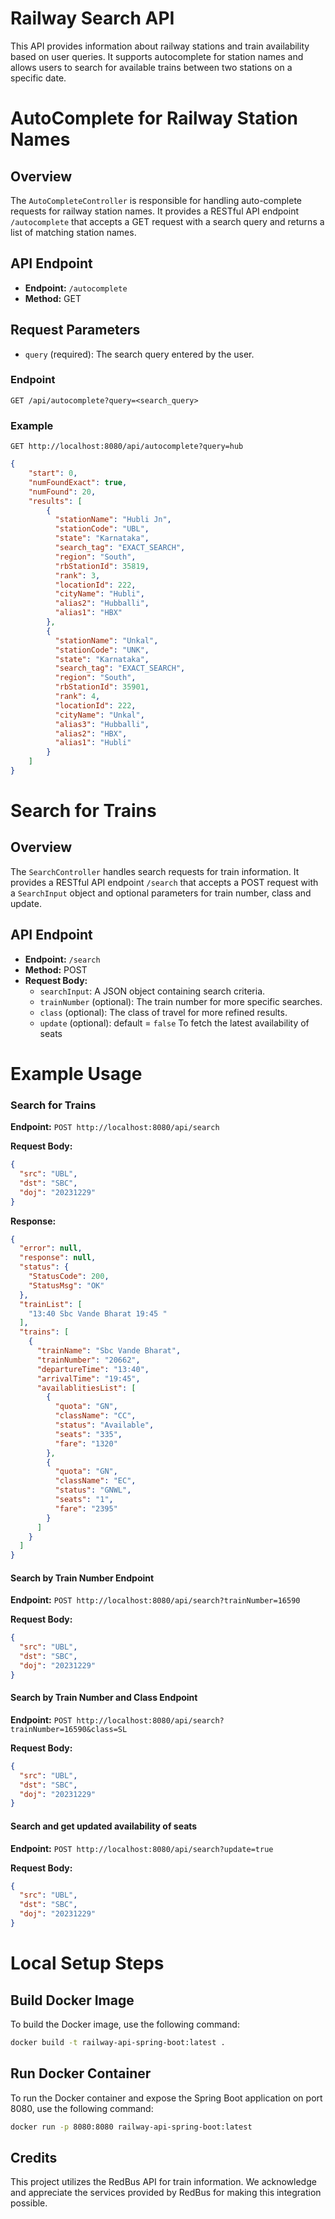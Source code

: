 # Railway Search API

This API provides information about railway stations and train availability based on user queries. It supports autocomplete for station names and allows users to search for available trains between two stations on a specific date.

# AutoComplete for Railway Station Names

## Overview
The `AutoCompleteController` is responsible for handling auto-complete requests for railway station names. It provides a RESTful API endpoint `/autocomplete` that accepts a GET request with a search query and returns a list of matching station names.

## API Endpoint
- **Endpoint:** `/autocomplete`
- **Method:** GET

## Request Parameters
- `query` (required): The search query entered by the user.

### Endpoint
`GET /api/autocomplete?query=<search_query>`

### Example
`GET http://localhost:8080/api/autocomplete?query=hub`
```json
{
    "start": 0,
    "numFoundExact": true,
    "numFound": 20,
    "results": [
        {
          "stationName": "Hubli Jn",
          "stationCode": "UBL",
          "state": "Karnataka",
          "search_tag": "EXACT_SEARCH",
          "region": "South",
          "rbStationId": 35819,
          "rank": 3,
          "locationId": 222,
          "cityName": "Hubli",
          "alias2": "Hubballi",
          "alias1": "HBX"
        },
        {
          "stationName": "Unkal",
          "stationCode": "UNK",
          "state": "Karnataka",
          "search_tag": "EXACT_SEARCH",
          "region": "South",
          "rbStationId": 35901,
          "rank": 4,
          "locationId": 222,
          "cityName": "Unkal",
          "alias3": "Hubballi",
          "alias2": "HBX",
          "alias1": "Hubli"
        }
    ]
}
```

# Search for Trains

## Overview
The `SearchController` handles search requests for train information. It provides a RESTful API endpoint `/search` that accepts a POST request with a `SearchInput` object and optional parameters for train number, class and update.

## API Endpoint
- **Endpoint:** `/search`
- **Method:** POST
- **Request Body:**
    - `searchInput`: A JSON object containing search criteria.
    - `trainNumber` (optional): The train number for more specific searches.
    - `class` (optional): The class of travel for more refined results.
    - `update` (optional): default = `false` To fetch the latest availability of seats

# Example Usage

### Search for Trains

**Endpoint:** `POST http://localhost:8080/api/search`

**Request Body:**
```json
{
  "src": "UBL",
  "dst": "SBC",
  "doj": "20231229"
}
```

**Response:**
```json
{
  "error": null,
  "response": null,
  "status": {
    "StatusCode": 200,
    "StatusMsg": "OK"
  },
  "trainList": [
    "13:40 Sbc Vande Bharat 19:45 "
  ],
  "trains": [
    {
      "trainName": "Sbc Vande Bharat",
      "trainNumber": "20662",
      "departureTime": "13:40",
      "arrivalTime": "19:45",
      "availablitiesList": [
        {
          "quota": "GN",
          "className": "CC",
          "status": "Available",
          "seats": "335",
          "fare": "1320"
        },
        {
          "quota": "GN",
          "className": "EC",
          "status": "GNWL",
          "seats": "1",
          "fare": "2395"
        }
      ]
    }
  ]
}
```

#### Search by Train Number Endpoint

**Endpoint:** `POST http://localhost:8080/api/search?trainNumber=16590`

**Request Body:**
```json
{
  "src": "UBL",
  "dst": "SBC",
  "doj": "20231229"
}
```

#### Search by Train Number and Class Endpoint

**Endpoint:** `POST http://localhost:8080/api/search?trainNumber=16590&class=SL`

**Request Body:**
```json
{
  "src": "UBL",
  "dst": "SBC",
  "doj": "20231229"
}
```

#### Search and get updated availability of seats

**Endpoint:** `POST http://localhost:8080/api/search?update=true`

**Request Body:**
```json
{
  "src": "UBL",
  "dst": "SBC",
  "doj": "20231229"
}
```

# Local Setup Steps

## Build Docker Image

To build the Docker image, use the following command:

```bash
docker build -t railway-api-spring-boot:latest .
```

## Run Docker Container

To run the Docker container and expose the Spring Boot application on port 8080, use the following command:

```bash
docker run -p 8080:8080 railway-api-spring-boot:latest
```


## Credits

This project utilizes the RedBus API for train information. We acknowledge and appreciate the services provided by RedBus for making this integration possible.
